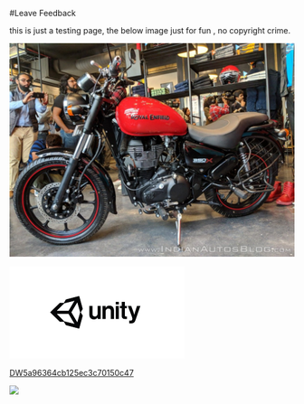 #Leave Feedback

<div id="feedback-container"></div>
this is just a testing page,
the below image just for fun , no copyright crime.

![abc](Images/DW5af93fee3d8ce91810dc3fa4.jpg)

![abc](Images/DW5a963922d2f2b83b4ce3e9c6.png)


[DW5a96364cb125ec3c70150c47](Examples/DW5a96364cb125ec3c70150c47.cs)

![](https://images.pexels.com/photos/67636/rose-blue-flower-rose-blooms-67636.jpeg)

